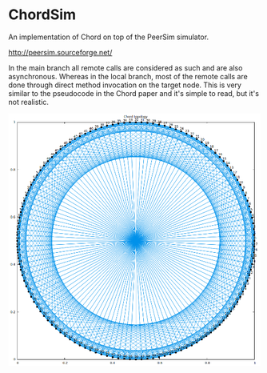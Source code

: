 # ChordSim
An implementation of Chord on top of the PeerSim simulator.

http://peersim.sourceforge.net/

In the main branch all remote calls are considered as such and are also asynchronous. Whereas in the local branch, most of the remote calls are done through direct method invocation on the target node. This is very similar to the pseudocode in the Chord paper and it's simple to read, but it's not realistic.


![alt tag](https://raw.githubusercontent.com/gtato/ChordSim/master/chord.png)
